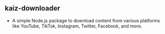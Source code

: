 ## kaiz-downloader

* A simple Node.js package to download content from various platforms like YouTube, TikTok, Instagram, Twitter, Facebook, and more.
